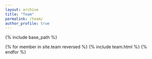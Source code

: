 ```yaml
---
layout: archive
title: "Team"
permalink: /team/
author_profile: true
---
```


{% include base_path %}

{% for member in site.team reversed %}
    {% include team.html %}
{% endfor %}
